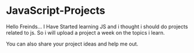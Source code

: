 # JavaScript-Projects

Hello Freinds... 
I Have Started learning JS and i thought i should do projects related to js.
So i will upload a project a week on the topics i learn.

You can also share your project ideas and help me out.

